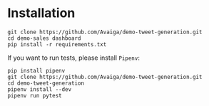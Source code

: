 # Installation

```
git clone https://github.com/Avaiga/demo-tweet-generation.git
cd demo-sales dashboard
pip install -r requirements.txt
```

If you want to run tests, please install `Pipenv`:
```
pip install pipenv
git clone https://github.com/Avaiga/demo-tweet-generation.git
cd demo-tweet-generation
pipenv install --dev
pipenv run pytest
```
